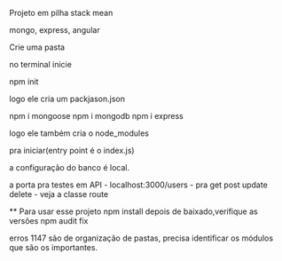 Projeto em pilha stack mean

mongo, express, angular

Crie uma pasta

no terminal inicie

npm init

logo ele cria um packjason.json

npm i mongoose
npm i mongodb
npm i express

logo ele também cria o node_modules

pra iniciar(entry point é o index.js)

a configuração do banco é local.

a porta pra testes em API - localhost:3000/users - pra get post update delete - veja a classe route

** Para usar esse projeto
npm install depois de baixado,verifique as versões
npm audit fix

erros 1147 são de organização de pastas, precisa identificar 
os módulos que são os importantes.